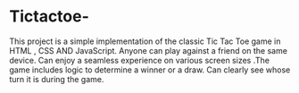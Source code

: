 # Tictactoe-
This project is a simple implementation of the classic Tic Tac Toe game in HTML , CSS AND JavaScript. Anyone can play against a friend on the same device. Can enjoy a seamless experience on various screen sizes .The game includes logic to determine a winner or a draw. Can clearly see whose turn it is during the game.
